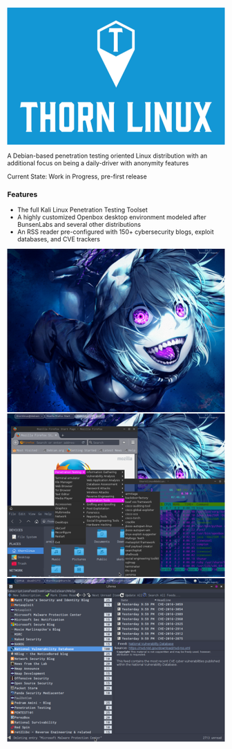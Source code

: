 ![Alt text](logo.png?raw=true)

A Debian-based penetration testing oriented Linux distribution with an additional focus on being a daily-driver with anonymity features

Current State: Work in Progress, pre-first release

### Features
* The full Kali Linux Penetration Testing Toolset
* A highly customized Openbox desktop environment modeled after BunsenLabs and several other distributions
* An RSS reader pre-configured with 150+ cybersecurity blogs, exploit databases, and CVE trackers

![Alt text](screen1.png?raw=true)
![Alt text](screen2.png?raw=true)
![Alt text](screen3.png?raw=true)
